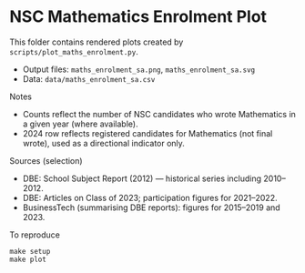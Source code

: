 # NSC Mathematics Enrolment Plot

This folder contains rendered plots created by `scripts/plot_maths_enrolment.py`.

- Output files: `maths_enrolment_sa.png`, `maths_enrolment_sa.svg`
- Data: `data/maths_enrolment_sa.csv`

Notes
- Counts reflect the number of NSC candidates who wrote Mathematics in a given year (where available).
- 2024 row reflects registered candidates for Mathematics (not final wrote), used as a directional indicator only.

Sources (selection)
- DBE: School Subject Report (2012) — historical series including 2010–2012.
- DBE: Articles on Class of 2023; participation figures for 2021–2022.
- BusinessTech (summarising DBE reports): figures for 2015–2019 and 2023. 

To reproduce
```
make setup
make plot
```

